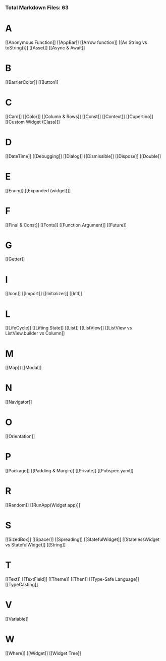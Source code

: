 ### Total Markdown Files: 63 ###

# A
[[Anonymous Function]]
[[AppBar]]
[[Arrow function]]
[[As String vs toString()]]
[[Asset]]
[[Async & Await]]

# B
[[BarrierColor]]
[[Button]]

# C
[[Card]]
[[Color]]
[[Column & Rows]]
[[Const]]
[[Context]]
[[Cupertino]]
[[Custom Widget (Class)]]

# D
[[DateTime]]
[[Debugging]]
[[Dialog]]
[[Dismissible]]
[[Dispose]]
[[Double]]

# E
[[Enum]]
[[Expanded (widget)]]

# F
[[Final & Const]]
[[Fonts]]
[[Function Argument]]
[[Future]]

# G
[[Getter]]

# I
[[Icon]]
[[Import]]
[[Initializer]]
[[Intl]]

# L
[[LifeCycle]]
[[Lifting State]]
[[List]]
[[ListView]]
[[ListView vs ListView.builder vs Column]]

# M
[[Map]]
[[Modal]]

# N
[[Navigator]]

# O
[[Orientation]]

# P
[[Package]]
[[Padding & Margin]]
[[Private]]
[[Pubspec.yaml]]

# R
[[Random]]
[[RunApp(Widget app)]]

# S
[[SizedBox]]
[[Spacer]]
[[Spreading]]
[[StatefulWidget]]
[[StatelessWidget vs StatefulWidget]]
[[String]]

# T
[[Text]]
[[TextField]]
[[Theme]]
[[Then]]
[[Type-Safe Language]]
[[TypeCasting]]

# V
[[Variable]]

# W
[[Where]]
[[Widget]]
[[Widget Tree]]


